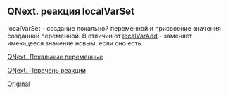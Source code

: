 ## QNext. реакция localVarSet

localVarSet - создание локальной переменной и присвоение значения созданной переменной. В отличии от [localVarAdd](/docs-test/ph/reactions/localvaradd) - заменяет имеющееся значение новым, если оно есть.



[QNext. Локальные переменные](/docs-test/ph/reactions/localvar)

[QNext. Перечень реакции](/docs-test/ph/reactions)
  
[Original](https://telegra.ph/QNext-admin-reaction-localVarSet-04-30)